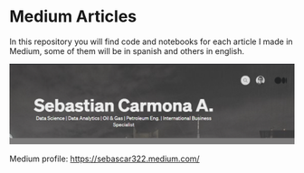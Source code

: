 # Medium Articles
In this repository you will find code and notebooks for each article I made in Medium, some of them will be in spanish and others in english.


![Home.png](https://github.com/Sebasc322/Medium-Articles/blob/main/homepage.png)

Medium profile: https://sebascar322.medium.com/
